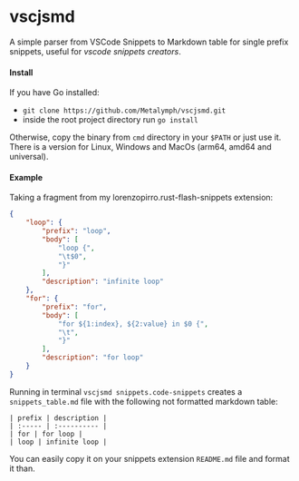 # vscjsmd
A simple parser from VSCode Snippets to Markdown table for single prefix snippets, useful for *vscode snippets creators*.

#### Install
If you have Go installed:
- `git clone https://github.com/Metalymph/vscjsmd.git`
- inside the root project directory run `go install`

Otherwise, copy the binary from `cmd` directory in your `$PATH` or just use it. There is a version for Linux, Windows and MacOs (arm64, amd64 and universal).

#### Example
Taking a fragment from my lorenzopirro.rust-flash-snippets extension:

```json
{
    "loop": {
        "prefix": "loop",
        "body": [
            "loop {",
            "\t$0",
            "}"
        ],
        "description": "infinite loop"
    },
    "for": {
        "prefix": "for",
        "body": [
            "for ${1:index}, ${2:value} in $0 {",
            "\t",
            "}"
        ],
        "description": "for loop"
    }
}
```

Running in terminal `vscjsmd snippets.code-snippets` creates a `snippets_table.md` file with the following not formatted markdown table:
```
| prefix | description |
| :----- | :---------- |
| for | for loop |
| loop | infinite loop |
```
You can easily copy it on your snippets extension `README.md` file and format it than.